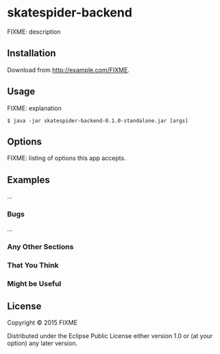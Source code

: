 # skatespider-backend

FIXME: description

## Installation

Download from http://example.com/FIXME.

## Usage

FIXME: explanation

    $ java -jar skatespider-backend-0.1.0-standalone.jar [args]

## Options

FIXME: listing of options this app accepts.

## Examples

...

### Bugs

...

### Any Other Sections
### That You Think
### Might be Useful

## License

Copyright © 2015 FIXME

Distributed under the Eclipse Public License either version 1.0 or (at
your option) any later version.
